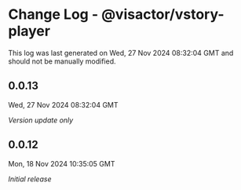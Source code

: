 # Change Log - @visactor/vstory-player

This log was last generated on Wed, 27 Nov 2024 08:32:04 GMT and should not be manually modified.

## 0.0.13
Wed, 27 Nov 2024 08:32:04 GMT

_Version update only_

## 0.0.12
Mon, 18 Nov 2024 10:35:05 GMT

_Initial release_

